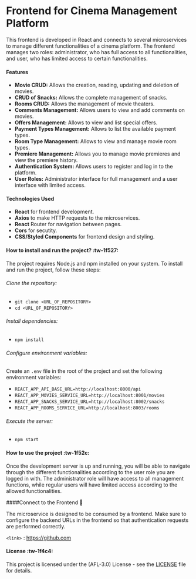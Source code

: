 # Frontend for Cinema Management Platform
<p>
This frontend is developed in React and connects to several microservices to manage different functionalities of a cinema platform. The frontend manages two roles: administrator, who has full access to all functionalities, and user, who has limited access to certain functionalities.
</p>

#### Features
- **Movie CRUD:** Allows the creation, reading, updating and deletion of movies.
- **CRUD of Snacks:** Allows the complete management of snacks.
- **Rooms CRUD:** Allows the management of movie theaters.
- **Comments Management:** Allows users to view and add comments on movies.
- **Offers Management:** Allows to view and list special offers.
- **Payment Types Management:** Allows to list the available payment types.
- **Room Type Management:** Allows to view and manage movie room types.
- **Premiere Management:** Allows you to manage movie premieres and view the premiere history.
- **Authentication System:** Allows users to register and log in to the platform.
- **User Roles:** Administrator interface for full management and a user interface with limited access.

#### Technologies Used
- **React** for frontend development.
- **Axios** to make HTTP requests to the microservices.
- **React** Router for navigation between pages.
- **Cors** for secutity.
- **CSS/Styled Components** for frontend design and styling.

#### How to install and run the project? :tw-1f527:
The project requires Node.js and npm installed on your system. To install and run the project, follow these steps:

###### Clone the repository:

- `git clone <URL_OF_REPOSITORY>`
- `cd <URL_OF_REPOSITORY> `

###### Install dependencies:

- `npm install`

###### Configure environment variables:
Create an `.env` file in the root of the project and set the following environment variables:

- `REACT_APP_API_BASE_URL=http://localhost:8000/api`
- `REACT_APP_MOVIES_SERVICE_URL=http://localhost:8001/movies`
- `REACT_APP_SNACKS_SERVICE_URL=http://localhost:8002/snacks`
- `REACT_APP_ROOMS_SERVICE_URL=http://localhost:8003/rooms`

###### Execute the server:
- `npm start`

#### How to use the project :tw-1f52c:
<p>
Once the development server is up and running, you will be able to navigate through the different functionalities according to the user role you are logged in with. The administrator role will have access to all management functions, while regular users will have limited access according to the allowed functionalities.
</p>

####Connect to the Frontend :link:
<p>
The microservice is designed to be consumed by a frontend. Make sure to configure the backend URLs in the frontend so that authentication requests are performed correctly.
</p>

`<link>` : <https://github.com>


####  License :tw-1f4c4: 
This project is licensed under the (AFL-3.0) License - see the [LICENSE](https://opensource.org/license/afl-3-0-php) file for details.

